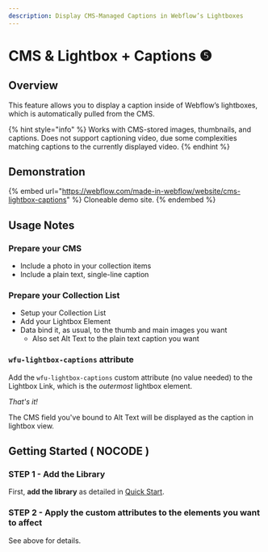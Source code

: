 ```yaml
---
description: Display CMS-Managed Captions in Webflow’s Lightboxes
---
```


# CMS & Lightbox + Captions ❺

## Overview <a href="#display-captions-in-webflows-lightboxes" id="display-captions-in-webflows-lightboxes"></a>

This feature allows you to display a caption inside of Webflow’s lightboxes, which is automatically pulled from the CMS.

{% hint style="info" %}
Works with CMS-stored images, thumbnails, and captions. Does not support captioning video, due some complexities matching captions to the currently displayed video.
{% endhint %}

## Demonstration

{% embed url="https://webflow.com/made-in-webflow/website/cms-lightbox-captions" %}
Cloneable demo site.
{% endembed %}

## Usage Notes <a href="#usage-notes" id="usage-notes"></a>

### Prepare your CMS <a href="#prepare-your-cms" id="prepare-your-cms"></a>

* Include a photo in your collection items
* Include a plain text, single-line caption

### Prepare your Collection List <a href="#prepare-your-collection-list" id="prepare-your-collection-list"></a>

* Setup your Collection List
* Add your Lightbox Element
* Data bind it, as usual, to the thumb and main images you want
  * Also set Alt Text to the plain text caption you want

### `wfu-lightbox-captions` attribute <a href="#wfu-lightbox-captions-attribute" id="wfu-lightbox-captions-attribute"></a>

Add the `wfu-lightbox-captions` custom attribute (no value needed) to the Lightbox Link, which is the _outermost_ lightbox element.

_That's it!_&#x20;

The CMS field you've bound to Alt Text will be displayed as the caption in lightbox view.

## Getting Started ( NOCODE ) <a href="#getting-started-nocode" id="getting-started-nocode"></a>

### STEP 1 - Add the Library <a href="#step-1---add-the-library" id="step-1---add-the-library"></a>

First, **add the library** as detailed in [Quick Start](../quick-start.md).

### STEP 2 - Apply the custom attributes to the elements you want to affect <a href="#step-2---apply-the-custom-attributes-to-the-elements-you-want-to-affect" id="step-2---apply-the-custom-attributes-to-the-elements-you-want-to-affect"></a>

See above for details.





